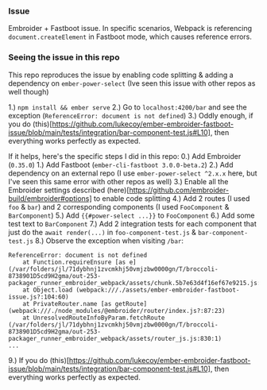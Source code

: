 ### Issue
Embroider + Fastboot issue. In specific scenarios, Webpack is referencing `document.createElement` in Fastboot mode, which causes reference errors.

### Seeing the issue in this repo
This repo reproduces the issue by enabling code splitting & adding a dependency on `ember-power-select` (Ive seen this issue with other repos as well though)

1.) `npm install && ember serve`
2.) Go to `localhost:4200/bar` and see the exception (`ReferenceError: document is not defined`)
3.) Oddly enough, if you do (this)[https://github.com/lukecoy/ember-embroider-fastboot-issue/blob/main/tests/integration/bar-component-test.js#L10], then everything works perfectly as expected. 


If it helps, here's the specific steps I did in this repo:
0.) Add Embroider (`0.35.0`)
1.) Add Fastboot (`ember-cli-fastboot 3.0.0-beta.2`)
2.) Add dependency on an external repo (I use `ember-power-select ^2.x.x` here, but I've seen this same error with other repos as well)
3.) Enable all the Embroider settings described (here)[https://github.com/embroider-build/embroider#options] to enable code splitting
4.) Add 2 routes (I used `foo` & `bar`) and 2 corresponding components (I used `FooComponent` & `BarComponent`)
5.) Add `{{#power-select ...}}` to `FooComponent` 
6.) Add some test text to `BarComponent`
7.) Add 2 integration tests for each component that just do the `await render(...)` in `foo-component-test.js` & `bar-component-test.js`
8.) Observe the exception when visiting `/bar`:
```
ReferenceError: document is not defined
    at Function.requireEnsure [as e] (/var/folders/jl/71dybhnj1zvcmkhj50vmjzbw0000gn/T/broccoli-8738901D5cd9H2gma/out-253-packager_runner_embroider_webpack/assets/chunk.5b7e63d4f16ef67e9215.js:116:27)
    at Object.load (webpack:///./assets/ember-embroider-fastboot-issue.js?:104:60)
    at PrivateRouter.name [as getRoute] (webpack:///./node_modules/@embroider/router/index.js?:87:23)
    at UnresolvedRouteInfoByParam.fetchRoute (/var/folders/jl/71dybhnj1zvcmkhj50vmjzbw0000gn/T/broccoli-8738901D5cd9H2gma/out-253-packager_runner_embroider_webpack/assets/router_js.js:830:1)
...
```
9.) If you do (this)[https://github.com/lukecoy/ember-embroider-fastboot-issue/blob/main/tests/integration/bar-component-test.js#L10], then everything works perfectly as expected.
